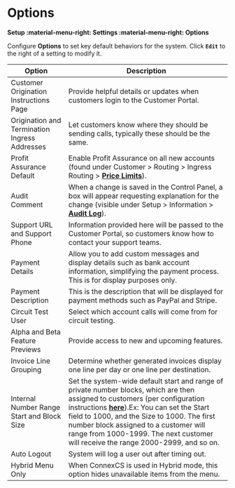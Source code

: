 # Options
**Setup :material-menu-right: Settings :material-menu-right: Options**

Configure **Options** to set key default behaviors for the system. Click **`Edit`** to the right of a setting to modify it. 

|Option|Description|
|---|---|
|Customer Origination Instructions Page|Provide helpful details or updates when customers login to the Customer Portal.| 
|Origination and Termination Ingress Addresses|Let customers know where they should be sending calls, typically these should be the same.|
|Profit Assurance Default|Enable Profit Assurance on all new accounts (found under Customer > Routing > Ingress Routing > [**Price Limits**](https://docs.connexcs.com/customer/routing/#price-limits)).|
|Audit Comment|When a change is saved in the Control Panel, a box will appear requesting explanation for the change (visible under Setup > Information > [**Audit Log**](https://docs.connexcs.com/setup/information/audit-log/)).|
|Support URL and Support Phone|Information provided here will be passed to the Customer Portal, so customers know how to contact your support teams.|
|Payment Details|Allow you to add custom messages and display details such as bank account information, simplifying the payment process. This is for display purposes only.|
|Payment Description|This is the description that will be displayed for payment methods such as PayPal and Stripe. |
|Circuit Test User|Select which account calls will come from for circuit testing.|
|Alpha and Beta Feature Previews|Provide access to new and upcoming features.|
|Invoice Line Grouping|Determine whether generated invoices display one line per day or one line per destination.|
|Internal Number Range Start and Block Size|Set the system-wide default start and range of private number blocks, which are then assigned to customers (per configuration instructions **[here](https://docs.connexcs.com/customer/main/#internal-number-block)**).Ex: You can set the Start field to 1000, and the Size to 1000. The first number block assigned to a customer will range from 1000-1999. The next customer will receive the range 2000-2999, and so on.|
|Auto Logout|System will log a user out after timing out.|
|Hybrid Menu Only|When ConnexCS is used in Hybrid mode, this option hides unavailable items from the menu.|
